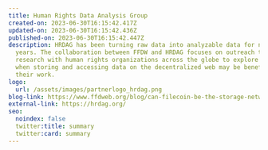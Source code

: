 ```yaml
---
title: Human Rights Data Analysis Group
created-on: 2023-06-30T16:15:42.417Z
updated-on: 2023-06-30T16:15:42.436Z
published-on: 2023-06-30T16:15:42.447Z
description: HRDAG has been turning raw data into analyzable data for nearly 30
  years. The collaboration between FFDW and HRDAG focuses on outreach to and
  research with human rights organizations across the globe to explore how and
  when storing and accessing data on the decentralized web may be beneficial to
  their work.
logo:
  url: /assets/images/partnerlogo_hrdag.png
blog-link: https://www.ffdweb.org/blog/can-filecoin-be-the-storage-network-for-human-rights-data/
external-link: https://hrdag.org/
seo:
  noindex: false
  twitter:title: summary
  twitter:card: summary
---
```

